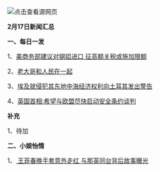 ![点击查看源网页](https://ss2.bdstatic.com/70cFvnSh_Q1YnxGkpoWK1HF6hhy/it/u=2837485795,2244319355&fm=11&gp=0.jpg)

**2月17日新闻汇总**

**一、每日一发**

1、[美商务部建议对钢铝进口 征高额关税或施加限额](http://www.zaobao.com/news/world/story20180218-835943)

2、[老大哥和人民在一起](http://news.163.com/18/0217/10/DARFAU5R000189FH.html)

3、[埃及就侵犯其东地中海经济权利向土耳其发出警告](http://news.163.com/18/0218/05/DATE9BBU0001875O.html)

4、[英国首相:希望与欧盟尽快启动安全条约谈判](http://news.163.com/photoview/00AO0001/2290434.html#p=DATBOL3D00AO0001NOS)



**补充**

1、待加



**二、小娱怡情**

1、[   王菲春晚手套意外走红 与那英同台背后故事曝光](http://ent.ifeng.com/a/20180217/43029867_0.shtml)